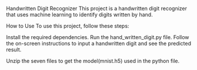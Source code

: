 Handwritten Digit Recognizer
This project is a handwritten digit recognizer that uses machine learning to identify digits written by hand.

How to Use
To use this project, follow these steps:

Install the required dependencies.
Run the hand_written_digit.py file.
Follow the on-screen instructions to input a handwritten digit and see the predicted result.

Unzip the seven files to get the model(mnist.h5) used in the python file.
